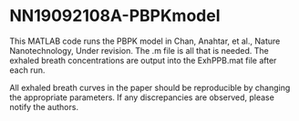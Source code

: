 # NN19092108A-PBPKmodel

This MATLAB code runs the PBPK model in Chan, Anahtar, et al., Nature Nanotechnology, Under revision. 
The .m file is all that is needed. The exhaled breath concentrations are output into the ExhPPB.mat file after each run. 

All exhaled breath curves in the paper should be reproducible by changing the appropriate parameters. If any discrepancies are observed, please notify the authors. 
